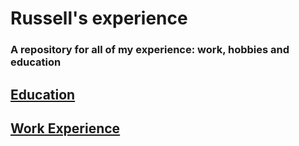 # Russell's experience

### A repository for all of my experience: work, hobbies and education

## [Education](education.md)
## [Work Experience](jobs.md)

